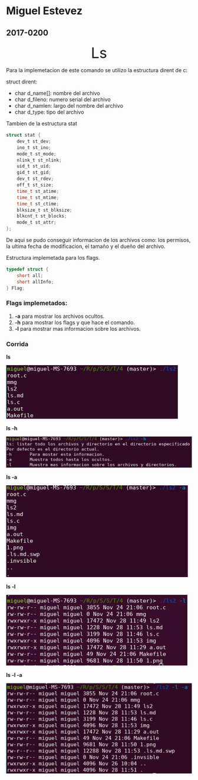 # Miguel Estevez
## 2017-0200

<div align="center" style="font-size:40px">Ls</div>

Para la implemetacion de este comando se utilizo la estructura dirent de c:

struct dirent:
- char d_name[]: nombre del archivo
- char d_fileno: numero serial del archivo
- char d_namlen: largo del nombre del archivo
- char d_type: tipo del archivo

Tambien de la estructura stat

```c
struct stat {
	dev_t st_dev;
	ino_t st_ino;
	mode_t st_mode;
	nlink_t st_nlink;
	uid_t st_uid;
	gid_t st_gid;
	dev_t st_rdev;
	off_t st_size;
	time_t st_atime;
	time_t st_mtime;
	time_t st_ctime;
	blksize_t st_blksize;
	blkcnt_t st_blocks;
	mode_t st_attr;
}; 
```

De aqui se pudo conseguir informacion de los archivos como: los permisos, la ultima fecha de modificacion, el tamaño y el dueño del archivo.

Estructura implemetada para los flags.
```c
typedef struct {
    short all;
    short allInfo;
} Flag;
```

### Flags implemetados:
1. **-a** para mostrar los archivos ocultos.
2. **-h** para mostrar los flags y que hace el comando.
3. **-l** para mostrar mas informacion sobre los archivos.

### Corrida

**ls**

![](./img/1.png)

**ls -h**

![](./img/2.png)

**ls -a**

![](./img/3.png)


**ls -l**

![](./img/4.png)


**ls -l -a**

![](./img/6.png)
